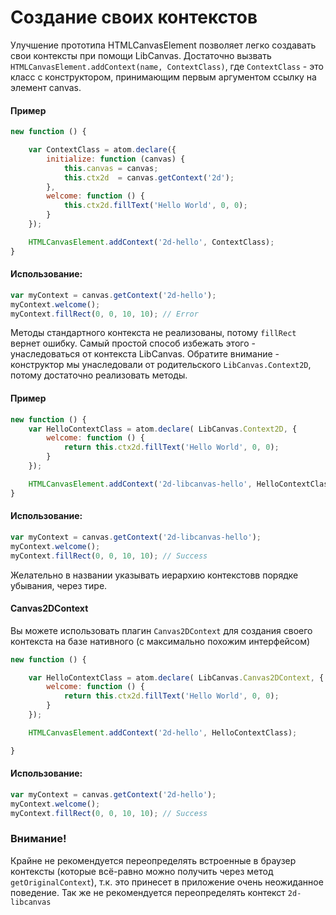 Создание своих контекстов
=========================

Улучшение прототипа HTMLCanvasElement позволяет легко создавать свои контексты при помощи LibCanvas.
Достаточно вызвать `HTMLCanvasElement.addContext(name, ContextClass)`, где `ContextClass` - это класс с конструктором, принимающим первым аргументом ссылку на элемент canvas.

#### Пример

```js
new function () {

	var ContextClass = atom.declare({
		initialize: function (canvas) {
			this.canvas = canvas;
			this.ctx2d  = canvas.getContext('2d');
		},
		welcome: function () {
			this.ctx2d.fillText('Hello World', 0, 0);
		}
	});

	HTMLCanvasElement.addContext('2d-hello', ContextClass);
}
```

#### Использование:

```js
var myContext = canvas.getContext('2d-hello');
myContext.welcome();
myContext.fillRect(0, 0, 10, 10); // Error
```

Методы стандартного контекста не реализованы, потому `fillRect` вернет ошибку.
Самый простой способ избежать этого - унаследоваться от контекста LibCanvas.
Обратите внимание - конструктор мы унаследовали от родительского `LibCanvas.Context2D`, потому достаточно реализовать методы.

#### Пример

```js
new function () {
	var HelloContextClass = atom.declare( LibCanvas.Context2D, {
		welcome: function () {
			return this.ctx2d.fillText('Hello World', 0, 0);
		}
	});

	HTMLCanvasElement.addContext('2d-libcanvas-hello', HelloContextClass);
}
```

#### Использование:

```js
var myContext = canvas.getContext('2d-libcanvas-hello');
myContext.welcome();
myContext.fillRect(0, 0, 10, 10); // Success
```

Желательно в названии указывать иерархию контекстовв порядке убывания, через тире.

#### Canvas2DContext
Вы можете использовать плагин `Canvas2DContext` для создания своего контекста на базе нативного (с максимально похожим интерфейсом)

```js
new function () {

	var HelloContextClass = atom.declare( LibCanvas.Canvas2DContext, {
		welcome: function () {
			return this.ctx2d.fillText('Hello World', 0, 0);
		}
	});

	HTMLCanvasElement.addContext('2d-hello', HelloContextClass);

}
```

#### Использование:

```js
var myContext = canvas.getContext('2d-hello');
myContext.welcome();
myContext.fillRect(0, 0, 10, 10); // Success
```

### Внимание!
Крайне не рекомендуется переопределять встроенные в браузер контексты (которые всё-равно можно получить через метод `getOriginalContext`), т.к. это принесет в приложение очень неожиданное поведение.
Так же не рекомендуется переопределять контекст `2d-libcanvas`



